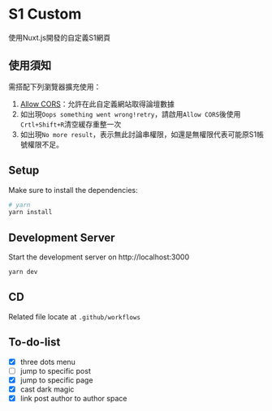 # S1 Custom

使用Nuxt.js開發的自定義S1網頁

## 使用須知
需搭配下列瀏覽器擴充使用：
1. [Allow CORS](https://chrome.google.com/webstore/detail/allow-cors-access-control/lhobafahddgcelffkeicbaginigeejlf?hl=en)：允許在此自定義網站取得論壇數據
3. 如出現`Oops something went wrong!retry`，請啟用`Allow CORS`後使用`Crtl+Shift+R`清空緩存重整一次
4. 如出現`No more result`，表示無此討論串權限，如還是無權限代表可能原S1帳號權限不足。
## Setup
Make sure to install the dependencies:

```bash
# yarn
yarn install
```

## Development Server

Start the development server on http://localhost:3000

```bash
yarn dev
```
## CD
Related file locate at `.github/workflows`

## To-do-list
- [x] three dots menu
- [ ] jump to specific post
- [x] jump to specific page
- [x] cast dark magic
- [x] link post author to author space